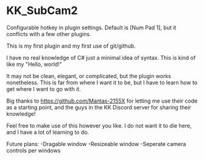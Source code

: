 # KK_SubCam2

Configurable hotkey in plugin settings. Default is [Num Pad 1], but it conflicts with a few other plugins.

This is my first plugin and my first use of git/github.

I have no real knowledge of C# just a minimal idea of syntax. This is kind of like my "Hello, world!"

It may not be clean, elegant, or complicated, but the plugin works nonetheless. This is far from where I want it to be, but I have to learn how to get where I want to go with it.

Big thanks to https://github.com/Mantas-2155X for letting me use their code as a starting point, and the guys in the KK Discord server for sharing their knowledge! 

Feel free to make use of this however you like. I do not want it to die here, and I have a lot of learning to do.


Future plans:
-Dragable window
-Resizeable window
-Seperate camera controls per windows
